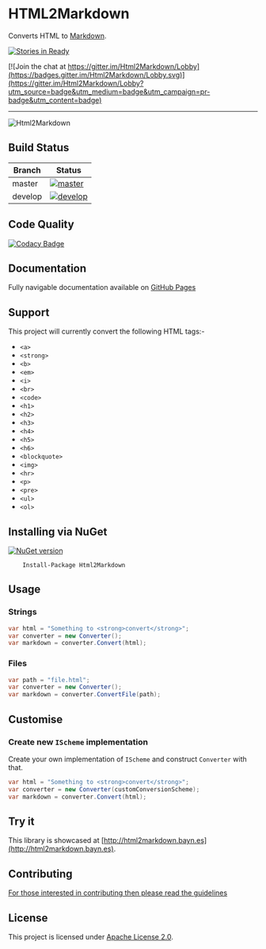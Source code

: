 # HTML2Markdown

Converts HTML to [Markdown](http://daringfireball.net/projects/markdown/syntax).

[![Stories in Ready](https://badge.waffle.io/baynezy/Html2Markdown.svg?label=ready&title=Stories%20in%20Ready)](http://waffle.io/baynezy/Html2Markdown)

[![Join the chat at https://gitter.im/Html2Markdown/Lobby](https://badges.gitter.im/Html2Markdown/Lobby.svg)](https://gitter.im/Html2Markdown/Lobby?utm_source=badge&utm_medium=badge&utm_campaign=pr-badge&utm_content=badge)

---

![Html2Markdown](https://cloud.githubusercontent.com/assets/1049999/11505182/0480ad76-9841-11e5-8a62-126d4b7c03be.png)

## Build Status

| Branch | Status |
| ------ | ------ |
| master | [![master](https://ci.appveyor.com/api/projects/status/cbi6sknslvu3rq6n/branch/master?svg=true)](https://ci.appveyor.com/project/baynezy/html2markdown/branch/master) |
| develop | [![develop](https://ci.appveyor.com/api/projects/status/cbi6sknslvu3rq6n/branch/develop?svg=true)](https://ci.appveyor.com/project/baynezy/html2markdown/branch/develop) |

## Code Quality

[![Codacy Badge](https://api.codacy.com/project/badge/Grade/b8acbfab2c434cdf91ea2f90ac91dad6)](https://www.codacy.com/app/baynezy/Html2Markdown?utm_source=github.com&amp;utm_medium=referral&amp;utm_content=baynezy/Html2Markdown&amp;utm_campaign=Badge_Grade)

## Documentation

Fully navigable documentation available on [GitHub Pages](http://baynezy.github.io/Html2Markdown/)

## Support

This project will currently convert the following HTML tags:-

- `<a>`
- `<strong>`
- `<b>`
- `<em>`
- `<i>`
- `<br>`
- `<code>`
- `<h1>`
- `<h2>`
- `<h3>`
- `<h4>`
- `<h5>`
- `<h6>`
- `<blockquote>`
- `<img>`
- `<hr>`
- `<p>`
- `<pre>`
- `<ul>`
- `<ol>`

## Installing via NuGet

[![NuGet version](https://badge.fury.io/nu/Html2Markdown.svg)](http://badge.fury.io/nu/Html2Markdown)

```pwsh
    Install-Package Html2Markdown
```

## Usage

### Strings

```csharp
var html = "Something to <strong>convert</strong>";
var converter = new Converter();
var markdown = converter.Convert(html);
```

### Files

```csharp
var path = "file.html";
var converter = new Converter();
var markdown = converter.ConvertFile(path);
```

## Customise

### Create new `IScheme` implementation

Create your own implementation of `IScheme` and construct `Converter` with that.

```csharp
var html = "Something to <strong>convert</strong>";
var converter = new Converter(customConversionScheme);
var markdown = converter.Convert(html);
```

## Try it

This library is showcased at [http://html2markdown.bayn.es](http://html2markdown.bayn.es).

## Contributing

[For those interested in contributing then please read the guidelines](CONTRIBUTING.md)

## License

This project is licensed under [Apache License 2.0](http://www.apache.org/licenses/LICENSE-2.0).